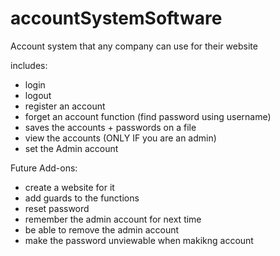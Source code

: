 # accountSystemSoftware
Account system that any company can use for their website

includes:
- login
- logout
- register an account
- forget an account function (find password using username)
- saves the accounts + passwords on a file
- view the accounts (ONLY IF you are an admin)
- set the Admin account


Future Add-ons:
- create a website for it
- add guards to the functions
- reset password
- remember the admin account for next time
- be able to remove the admin account
- make the password unviewable when makikng account
